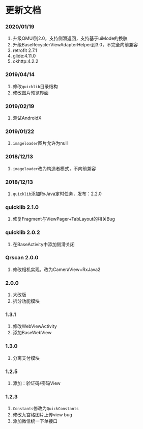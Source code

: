# 更新文档

### 2020/01/19

1. 升级QMUI到2.0，支持侧滑返回，支持基于uiMode的换肤
2. 升级BaseRecyclerViewAdapterHelper到3.0，不完全向前兼容
3. retrofit 2.7.1
4. glide:4.11.0
5. okhttp:4.2.2

### 2019/04/14

1. 修改`quicklib`目录结构
2. 修改图片预览界面

### 2019/02/19

1. 测试AndroidX

### 2019/01/22

1. `imageloader`图片允许为null

### 2018/12/13

1. `imageloader`改为构造者模式，不向前兼容

### 2018/12/13

1. `quicklib`添加RxJava定时任务，发布：2.2.0

### quicklib 2.1.0

1. 修复Fragment与ViewPager+TabLayout的相关Bug

### quicklib 2.0.2

1. 在BaseActivity中添加侧滑关闭

### Qrscan 2.0.0

1. 修改相机实现，改为CameraView+RxJava2

### 2.0.0

1. 大改版
2. 拆分功能模块

### 1.3.1

1. 修改WebViewActivity
2. 添加BaseWebView

### 1.3.0

1. 分离支付模块

### 1.2.5

1. 添加：验证码/密码View

### 1.2.3

1. `Constants`修改为`QuickConstants`
2. 修改九宫格图片上传view bug
3. 添加微信统一下单接口
